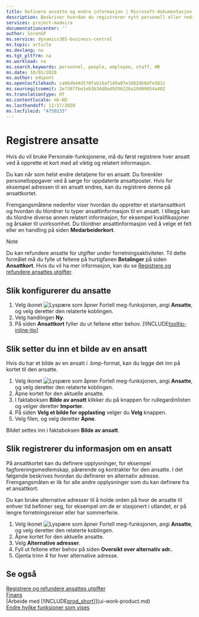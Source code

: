 ```yaml
---
title: Definere ansatte og endre informasjon | Microsoft-dokumentasjon
description: Beskriver hvordan du registrerer nytt personell eller redigerer informasjon om eksisterende ansatte.
services: project-madeira
documentationcenter: ''
author: SorenGP
ms.service: dynamics365-business-central
ms.topic: article
ms.devlang: na
ms.tgt_pltfrm: na
ms.workload: na
ms.search.keywords: personnel, people, employee, staff, HR
ms.date: 10/01/2020
ms.author: edupont
ms.openlocfilehash: ca86db44d578fab16af1d9a07e3d62db8dfe581c
ms.sourcegitcommit: 2e7307fbe1eb3b34d0ad9356226a19409054a402
ms.translationtype: HT
ms.contentlocale: nb-NO
ms.lasthandoff: 12/17/2020
ms.locfileid: "4750233"
---
```

# <a name="register-employees"></a>Registrere ansatte
Hvis du vil bruke Personale-funksjonene, må du først registrere hver ansatt ved å opprette et kort med all viktig og relatert informasjon.

Du kan når som helst endre detaljene for en ansatt. Du forenkler personelloppgaver ved å sørge for oppdaterte ansattposter. Hvis for eksempel adressen til en ansatt endres, kan du registrere denne på ansattkortet.

Fremgangsmåtene nedenfor viser hvordan du oppretter et startansattkort og hvordan du tilordner to typer ansattinformasjon til en ansatt. I tillegg kan du tilordne diverse annen relatert informasjon, for eksempel kvalifikasjoner og årsaker til uvirksomhet. Du tilordner ansattinformasjon ved å velge et felt eller en handling på siden **Medarbeiderkort**.

> [!NOTE]  
> Du kan refundere ansatte for utgifter under forretningsaktiviteter. Til dette formålet må du fylle ut feltene på hurtigfanen **Betalinger** på siden **Ansattkort**. Hvis du vil ha mer informasjon, kan du se [Registrere og refundere ansattes utgifter](finance-how-record-reimburse-employee-expenses.md).

## <a name="to-set-up-an-employee"></a>Slik konfigurerer du ansatte
1. Velg ikonet ![Lyspære som åpner Fortell meg-funksjonen](media/ui-search/search_small.png "Fortell hva du vil gjøre"), angi **Ansatte**, og velg deretter den relaterte koblingen.
2. Velg handlingen **Ny**.
3. På siden **Ansattkort** fyller du ut feltene etter behov. [!INCLUDE[tooltip-inline-tip](includes/tooltip-inline-tip_md.md)]

## <a name="to-insert-a-picture-of-an-employee"></a>Slik setter du inn et bilde av en ansatt
Hvis du har et bilde av en ansatt i .bmp-format, kan du legge det inn på kortet til den ansatte.

1. Velg ikonet ![Lyspære som åpner Fortell meg-funksjonen](media/ui-search/search_small.png "Fortell hva du vil gjøre"), angi **Ansatte**, og velg deretter den relaterte koblingen.
2. Åpne kortet for den aktuelle ansatte.
3. I faktaboksen **Bilde av ansatt** klikker du på knappen for rullegardinlisten og velger deretter **Importer**.
4. På siden **Velg et bilde for opplasting** velger du **Velg** knappen.
5. Velg filen, og velg deretter **Åpne**.

Bildet settes inn i faktaboksen **Bilde av ansatt**.

## <a name="to-register-various-information-about-an-employee"></a>Slik registrerer du informasjon om en ansatt
På ansattkortet kan du definere opplysninger, for eksempel fagforeningsmedlemskap, pårørende og kontrakter for den ansatte. I det følgende beskrives hvordan du definerer en alternativ adresse. Fremgangsmåten er lik for alle andre opplysninger som du kan definere fra et ansattkort.

Du kan bruke alternative adresser til å holde orden på hvor de ansatte til enhver tid befinner seg, for eksempel om de er stasjonert i utlandet, er på lengre forretningsreiser eller har sommerferie.

1. Velg ikonet ![Lyspære som åpner Fortell meg-funksjonen](media/ui-search/search_small.png "Fortell hva du vil gjøre"), angi **Ansatte**, og velg deretter den relaterte koblingen.
2. Åpne kortet for den aktuelle ansatte.
3. Velg **Alternative adresser**.
4. Fyll ut feltene etter behov på siden **Oversikt over alternativ adr.**.
5. Gjenta trinn 4 for hver alternative adresse.

## <a name="see-also"></a>Se også
[Registrere og refundere ansattes utgifter](finance-how-record-reimburse-employee-expenses.md)  
[Finans](finance.md)  
[Arbeide med [!INCLUDE[prod_short](includes/prod_short.md)]](ui-work-product.md)  
[Endre hvilke funksjoner som vises](ui-experiences.md)
